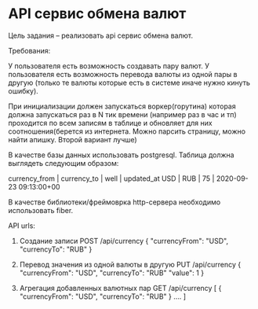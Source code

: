 # API сервис обмена валют

Цель задания – реализовать api сервис обмена валют.

Требования:

У пользователя есть возможность создавать пару валют.
У пользователя есть возможность перевода валюты из одной пары в другую (только те валюты которые есть в системе иначе нужно кинуть ошибку).

При инициализации должен запускаться воркер(горутина) которая должна запускаться раз в N тик времени 
(например раз в час и тп) проходится по всем записям в таблице и обновляет для них соотношения(берется из интернета. 
Можно парсить страницу, можно найти апишку. Второй вариант лучше)

В качестве базы данных использовать postgresql.
Таблица должна выглядеть следующим образом:

currency_from | currency_to   | well    | updated_at
USD                  | RUB                | 75      | 2020-09-23 09:13:00+00

В качестве библиотеки/фреймоврка http-сервера необходимо использовать fiber.

API urls:

1. Создание записи
   POST /api/currency
   {
   "currencyFrom": "USD",
   "currencyTo": "RUB"
   }

2. Перевод значения из одной валюты в другую
   PUT /api/currency
   {
   "currencyFrom": "USD",
   "currencyTo": "RUB"
   "value":  1
   }


3. Агрегация добавленных валютных пар
   GET  /api/currency
   [
   {
   "currencyFrom": "USD",
   "currencyTo": "RUB"
   }
   ….
   ]
